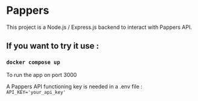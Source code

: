 # Pappers

This project is a Node.js / Express.js backend to interact with Pappers API.

## If you want to try it use :

### `docker compose up`

To run the app on port 3000

A Pappers API functioning key is needed in a .env file :
`API_KEY='your_api_key'`
